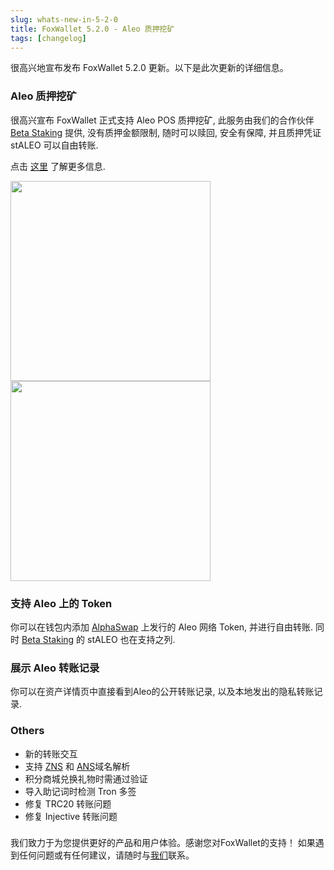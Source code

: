 ```yaml
---
slug: whats-new-in-5-2-0
title: FoxWallet 5.2.0 - Aleo 质押挖矿
tags: [changelog]
---
```


很高兴地宣布发布 FoxWallet 5.2.0 更新。以下是此次更新的详细信息。 

<!--truncate-->

### Aleo 质押挖矿
很高兴宣布 FoxWallet 正式支持 Aleo POS 质押挖矿, 此服务由我们的合作伙伴 [Beta Staking](https://betastaking.com/) 提供, 没有质押金额限制, 随时可以赎回, 安全有保障, 并且质押凭证 stALEO 可以自由转账.  

点击 [这里](https://hc.foxwallet.com/docs/aleo/beta-staking) 了解更多信息.  

<img src="/img/blog/aleo-stake.webp" width="320" /> <img src="/img/blog/beta-staking.webp" width="320" />

### 支持 Aleo 上的 Token 
你可以在钱包内添加 [AlphaSwap](https://alphaswap.pro/) 上发行的 Aleo 网络 Token, 并进行自由转账. 同时 [Beta Staking](https://betastaking.com/) 的 stALEO 也在支持之列.

### 展示 Aleo 转账记录
你可以在资产详情页中直接看到Aleo的公开转账记录, 以及本地发出的隐私转账记录.

### Others
- 新的转账交互
- 支持 [ZNS](https://www.znsconnect.io/) 和 [ANS](https://aleonames.id/)域名解析
- 积分商城兑换礼物时需通过验证
- 导入助记词时检测 Tron 多签
- 修复 TRC20 转账问题
- 修复 Injective 转账问题

### 
我们致力于为您提供更好的产品和用户体验。感谢您对FoxWallet的支持！ 如果遇到任何问题或有任何建议，请随时与[我们](mailto:contact@foxwallet.com)联系。